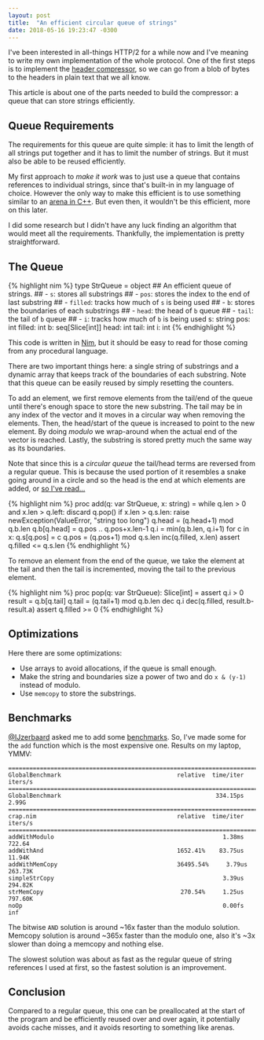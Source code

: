 ```yaml
---
layout: post
title:  "An efficient circular queue of strings"
date: 2018-05-16 19:23:47 -0300
---
```


I've been interested in all-things HTTP/2 for a while now and I've meaning to write my own implementation of the whole protocol. One of the first steps is to implement the [header compressor](https://github.com/nitely/nim-hpack), so we can go from a blob of bytes to the headers in plain text that we all know.

This article is about one of the parts needed to build the compressor: a queue that can store strings efficiently.

## Queue Requirements

The requirements for this queue are quite simple: it has to limit the length of all strings put together and it has to limit the number of strings. But it must also be able to be reused efficiently.

My first approach to *make it work* was to just use a queue that contains references to individual strings, since that's built-in in my language of choice. However the only way to make this efficient is to use something similar to an [arena in C++](https://en.wikipedia.org/wiki/Region-based_memory_management). But even then, it wouldn't be this efficient, more on this later.

I did some research but I didn't have any luck finding an algorithm that would meet all the requirements. Thankfully, the implementation is pretty straightforward.

## The Queue

{% highlight nim %}
type
  StrQueue = object
    ## An efficient queue of strings.
    ## - ``s``: stores all substrings
    ## - ``pos``: stores the index to the end of last substring
    ## - ``filled``: tracks how much of ``s`` is being used
    ## - ``b``: stores the boundaries of each substrings
    ## - ``head``: the head of ``b`` queue
    ## - ``tail``: the tail of ``b`` queue
    ## - ``i``: tracks how much of ``b`` is being used
    s: string
    pos: int
    filled: int
    b: seq[Slice[int]]
    head: int
    tail: int
    i: int
{% endhighlight %}

This code is written in [Nim](https://nim-lang.org/), but it should be easy
to read for those coming from any procedural language.

There are two important things here: a single string of substrings and a dynamic array that keeps track of the boundaries of each substring. Note that this queue can be easily reused by simply resetting the counters.

To add an element, we first remove elements from the tail/end of the queue until there's enough space to store the new substring. The tail may be in any index of the vector and it moves in a circular way when removing the elements. Then, the head/start of the queue is increased to point to the new element.
By doing *modulo* we wrap-around when the actual end of the vector is reached. Lastly, the substring is stored pretty much the same way as its boundaries.

Note that since this is a *circular queue* the tail/head terms are reversed from a regular queue. This is because the used portion of it resembles a snake going around in a circle and so the head is the end at which elements are added, or [so I've read...](https://softwareengineering.stackexchange.com/questions/144477/on-a-queue-which-end-is-the-head)

{% highlight nim %}
proc add(q: var StrQueue, x: string) =
  while q.len > 0 and x.len > q.left:
    discard q.pop()
  if x.len > q.s.len:
    raise newException(ValueError, "string too long")
  q.head = (q.head+1) mod q.b.len
  q.b[q.head] = q.pos .. q.pos+x.len-1
  q.i = min(q.b.len, q.i+1)
  for c in x:
    q.s[q.pos] = c
    q.pos = (q.pos+1) mod q.s.len
  inc(q.filled, x.len)
  assert q.filled <= q.s.len
{% endhighlight %}

To remove an element from the end of the queue, we take the element at the tail and then the tail is incremented, moving the tail to the previous element.

{% highlight nim %}
proc pop(q: var StrQueue): Slice[int] =
  assert q.i > 0
  result = q.b[q.tail]
  q.tail = (q.tail+1) mod q.b.len
  dec q.i
  dec(q.filled, result.b-result.a)
  assert q.filled >= 0
{% endhighlight %}

## Optimizations

Here there are some optimizations:

* Use arrays to avoid allocations, if the queue is small enough.
* Make the string and boundaries size a power of two and do `x & (y-1)` instead of modulo.
* Use `memcopy` to store the substrings.

## Benchmarks

[@IJzerbaard](https://www.reddit.com/r/programming/comments/8k2lny/an_efficient_circular_queue_of_strings/dz4eu67/) asked me to add some [benchmarks](https://gist.github.com/nitely/35b57b22aa6d360b6f53f4b01762208e). So, I've made some for the `add` function which is the most expensive one. Results on my laptop, YMMV:

```
============================================================================
GlobalBenchmark                                 relative  time/iter  iters/s
============================================================================
GlobalBenchmark                                            334.15ps    2.99G
============================================================================
crap.nim                                        relative  time/iter  iters/s
============================================================================
addWithModulo                                                1.38ms   722.64
addWithAnd                                      1652.41%    83.75us   11.94K
addWithMemCopy                                  36495.54%     3.79us  263.73K
simpleStrCopy                                                3.39us  294.82K
strMemCopy                                       270.54%     1.25us  797.60K
noOp                                                         0.00fs      inf
```

The bitwise `AND` solution is around ~16x faster than the modulo solution. Memcopy solution is around ~365x faster than the modulo one, also it's ~3x slower than doing a memcopy and nothing else.

The slowest solution was about as fast as the regular queue of string references I used at first, so the fastest solution is an improvement.

## Conclusion

Compared to a regular queue, this one can be preallocated at the start of the program and be efficiently reused over and over again, it potentially avoids cache misses, and it avoids resorting to something like arenas.

